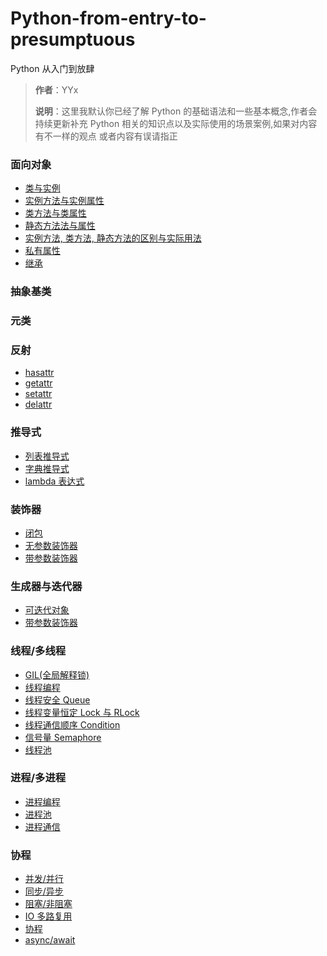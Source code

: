 # Python-from-entry-to-presumptuous

Python 从入门到放肆

> **作者**：YYx
>
> **说明**：这里我默认你已经了解 Python 的基础语法和一些基本概念,作者会持续更新补充 Python 相关的知识点以及实际使用的场景案例,如果对内容有不一样的观点 或者内容有误请指正

### 面向对象

- [类与实例](一、面向对象/00.构造函数.md)
- [实例方法与实例属性](一、面向对象/01.实例方法.md)
- [类方法与类属性](一、面向对象/02.类方法.md)
- [静态方法法与属性](一、面向对象/03.静态方法.md)
- [实例方法, 类方法, 静态方法的区别与实际用法](一、面向对象/04.区别与用法.md)
- [私有属性](一、面向对象/05.私有属性.md)
- [继承](一、面向对象/06.继承.md)

### 抽象基类

### 元类

### 反射

- [hasattr]()
- [getattr]()
- [setattr]()
- [delattr]()

### 推导式

- [列表推导式]()
- [字典推导式]()
- [lambda 表达式]()

### 装饰器

- [闭包](./装饰器/)
- [无参数装饰器](./装饰器/)
- [带参数装饰器](./装饰器/)

### 生成器与迭代器

- [可迭代对象](./生成器与迭代器)
- [带参数装饰器](./生成器与迭代器)

### 线程/多线程

- [GIL(全局解释锁)](./进程_线程_协程/线程/01.GIL.md)
- [线程编程](./进程_线程_协程/线程/02.线程.md)
- [线程安全 Queue](./进程_线程_协程/线程/03.线程安全.md)
- [线程变量恒定 Lock 与 RLock](./进程_线程_协程/线程/04.线程变量恒定.md)
- [线程通信顺序 Condition](./进程_线程_协程/线程/05.线程通信顺序.md)
- [信号量 Semaphore](./进程_线程_协程/线程/06.信号量.md)
- [线程池](./进程_线程_协程/线程/07.线程池.md)

### 进程/多进程

- [进程编程](./进程_线程_协程/进程/进程.md)
- [进程池](./进程_线程_协程/进程/进程池.md)
- [进程通信](./进程_线程_协程/进程/进程通信.md)

### 协程

- [并发/并行](./进程_线程_协程/协程/01.并发与并行.md)
- [同步/异步](./进程_线程_协程/协程/02.同步与异步.md)
- [阻塞/非阻塞](./进程_线程_协程/协程/03.阻塞与非阻塞.md)
- [IO 多路复用](./进程_线程_协程/协程/04.IO多路复用.md)
- [协程](./进程_线程_协程/协程/05.协程.md)
- [async/await](./进程_线程_协程/协程/06.async与await.md)
